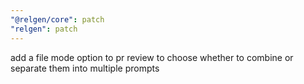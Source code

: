 ```yaml
---
"@relgen/core": patch
"relgen": patch
---
```


add a file mode option to pr review to choose whether to combine or separate them into multiple prompts
